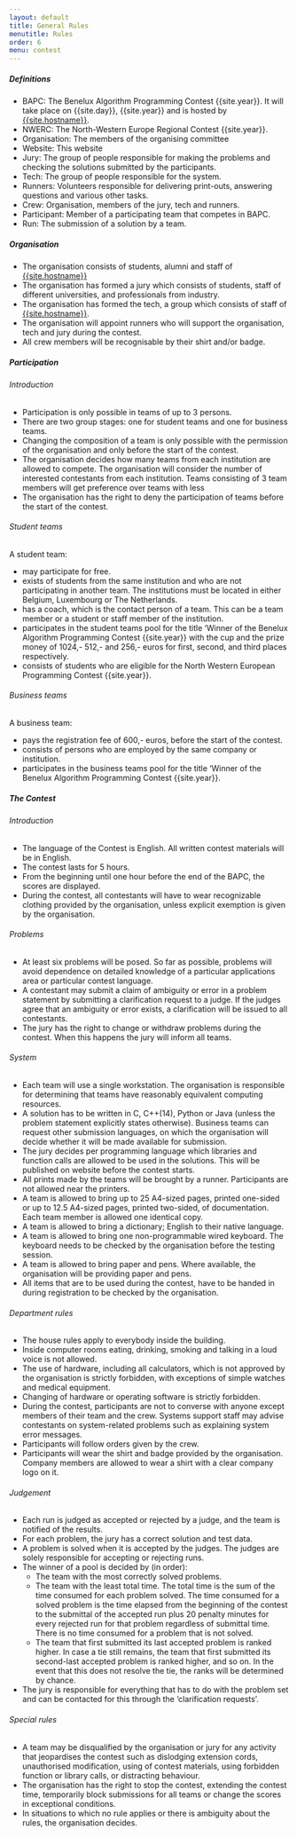 ```yaml
---
layout: default
title: General Rules
menutitle: Rules
order: 6
menu: contest
---
```

<h5 id="definitions">Definitions</h5>
<ul>
  <li>BAPC: The Benelux Algorithm Programming Contest {{site.year}}. It will take place on {{site.day}}, {{site.year}}
  and is hosted by <a href='{{site.hostlink}}' target="_blank">{{site.hostname}}</a>.</li>
  <li>NWERC: The North-Western Europe Regional Contest {{site.year}}.</li>
  <li>Organisation: The members of the organising committee</li>
  <li>Website: This website</li>
  <li>Jury: The group of people responsible for making the problems and checking the solutions submitted by the participants.</li>
  <li>Tech: The group of people responsible for the system.</li>
  <li>Runners: Volunteers responsible for delivering print-outs, answering questions and various other tasks.</li>
  <li>Crew: Organisation, members of the jury, tech and runners.</li>
  <li>Participant: Member of a participating team that competes in BAPC.</li>
  <li>Run: The submission of a solution by a team.</li>
</ul>

<h5 id="organisation">Organisation</h5>
<ul>
  <li>The organisation consists of students, alumni and staff of <a href='{{site.hostlink}}' target="_blank">{{site.hostname}}</a></li>
  <li>The organisation has formed a jury which consists of students, staff of different universities, and professionals from industry.</li>
  <li>The organisation has formed the tech, a group which consists of staff of <a href='{{site.hostlink}}' target="_blank">{{site.hostname}}</a>.</li>
  <li>The organisation will appoint runners who will support the organisation, tech and jury during the contest.</li>
  <li>All crew members will be recognisable by their shirt and/or badge.</li>
</ul>

<h5 id="participation">Participation</h5>

<h6 id="introduction">Introduction</h6>
<ul>
  <li>Participation is only possible in teams of up to 3 persons.</li>
  <li>There are two group stages: one for student teams and one for business teams.</li>
  <li>Changing the composition of a team is only possible with the permission of the organisation and only before the start of the contest.</li>
  <li>The organisation decides how many teams from each institution are allowed to compete. The organisation will consider the number of interested contestants from each institution. Teams consisting of 3 team members will get preference over teams with less</li>
  <li>The organisation has the right to deny the participation of teams before the start of the contest.</li>
</ul>

<h6 id="student-teams">Student teams</h6>
<p>A student team:</p>
<ul>
  <li>may participate for free.</li>
  <li>exists of students from the same institution and who are not participating in another team. The institutions must be located in either Belgium, Luxembourg or The Netherlands.</li>
  <li>has a coach, which is the contact person of a team. This can be a team member or a student or staff member of the institution.</li>
  <li>participates in the student teams pool for the title ‘Winner of the Benelux Algorithm Programming Contest {{site.year}} with the cup and the prize money of 1024,- 512,- and 256,- euros for first, second, and third places respectively.</li>
  <li>consists of students who are eligible for the North Western European Programming Contest {{site.year}}.</li>
</ul>

<h6 id="business-teams">Business teams</h6>
<p>A business team:</p>
<ul>
  <li>pays the registration fee of 600,- euros, before the start of the contest.</li>
  <li>consists of persons who are employed by the same company or institution.</li>
  <li>participates in the business teams pool for the title ‘Winner of the Benelux Algorithm Programming Contest {{site.year}}.</li>
</ul>

<h5 id="the-contest">The Contest</h5>

<h6 id="introduction-1">Introduction</h6>
<ul>
  <li>The language of the Contest is English. All written contest materials will be in English.</li>
  <li>The contest lasts for 5 hours.</li>
  <li>From the beginning until one hour before the end of the BAPC, the scores are displayed.</li>
  <li>During the contest, all contestants will have to wear recognizable clothing provided by the organisation, unless explicit exemption is given by the organisation.</li>
</ul>

<h6 id="problems">Problems</h6>
<ul>
  <li>At least six problems will be posed. So far as possible, problems will avoid dependence on detailed knowledge of a particular applications area or particular contest language.</li>
  <li>A contestant may submit a claim of ambiguity or error in a problem statement by submitting a clarification request to a judge. If the judges agree that an ambiguity or error exists, a clarification will be issued to all contestants.</li>
  <li>The jury has the right to change or withdraw problems during the contest. When this happens the jury will inform all teams.</li>
</ul>

<h6 id="system">System</h6>
<ul>
  <li>Each team will use a single workstation. The organisation is responsible for determining that teams have reasonably equivalent computing resources.</li>
  <li>A solution has to be written in C, C++(14), Python or Java (unless the problem statement explicitly states otherwise). Business teams can request other submission languages, on which the organisation will decide whether it will be made available for submission.</li>
  <li>The jury decides per programming language which libraries and function calls are allowed to be used in the solutions. This will be published on website before the contest starts.</li>
  <li>All prints made by the teams will be brought by a runner. Participants are not allowed near the printers.</li>
  <li>A team is allowed to bring up to 25 A4-sized pages, printed one-sided or up to 12.5 A4-sized pages, printed two-sided, of documentation. Each team member is allowed one identical copy.</li>
  <li>A team is allowed to bring a dictionary; English to their native language.</li>
  <li>A team is allowed to bring one non-programmable wired keyboard. The keyboard needs to be checked by the organisation before the testing session.</li>
  <li>A team is allowed to bring paper and pens. Where available, the organisation will be providing paper and pens.</li>
  <li>All items that are to be used during the contest, have to be handed in during registration to be checked by the organisation.</li>
</ul>

<h6 id="department-rules">Department rules</h6>
<ul>
  <li>The house rules apply to everybody inside the building.</li>
  <li>Inside computer rooms eating, drinking, smoking and talking in a loud voice is not allowed.</li>
  <li>The use of hardware, including all calculators, which is not approved by the organisation is strictly forbidden, with exceptions of simple watches and medical equipment.</li>
  <li>Changing of hardware or operating software is strictly forbidden.</li>
  <li>During the contest, participants are not to converse with anyone except members of their team and the crew. Systems support staff may advise contestants on system-related problems such as explaining system error messages.</li>
  <li>Participants will follow orders given by the crew.</li>
  <li>Participants will wear the shirt and badge provided by the organisation. Company members are allowed to wear a shirt with a clear company logo on it.</li>
</ul>

<h6 id="judgement">Judgement</h6>
<ul>
  <li>Each run is judged as accepted or rejected by a judge, and the team is notified of the results.</li>
  <li>For each problem, the jury has a correct solution and test data.</li>
  <li>A problem is solved when it is accepted by the judges. The judges are solely responsible for accepting or rejecting runs.</li>
  <li>The winner of a pool is decided by (in order):
    <ul>
      <li>The team with the most correctly solved problems.</li>
      <li>The team with the least total time. The total time is the sum of the time consumed for each problem solved. The time consumed for a solved problem is the time elapsed from the beginning of the contest to the submittal of the accepted run plus 20 penalty minutes for every rejected run for that problem regardless of submittal time. There is no time consumed for a problem that is not solved.</li>
      <li>The team that first submitted its last accepted problem is ranked higher. In case a tie still remains, the team that first submitted its second-last accepted problem is ranked higher, and so on. In the event that this does not resolve the tie, the ranks will be determined by chance.</li>
    </ul>
  </li>
  <li>The jury is responsible for everything that has to do with the problem set and can be contacted for this through the ‘clarification requests’.</li>
</ul>

<h6 id="special-rules">Special rules</h6>
<ul>
  <li>A team may be disqualified by the organisation or jury for any activity that jeopardises the contest such as dislodging extension cords, unauthorised modification, using of contest materials, using forbidden function or library calls, or distracting behaviour.</li>
  <li>The organisation has the right to stop the contest, extending the contest time, temporarily block submissions for all teams or change the scores in exceptional conditions.</li>
  <li>In situations to which no rule applies or there is ambiguity about the rules, the organisation decides.</li>
</ul>